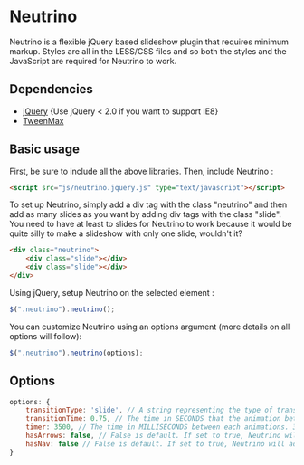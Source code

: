 Neutrino
========
Neutrino is a flexible jQuery based slideshow plugin that requires minimum markup. Styles are all in the LESS/CSS files and so both the styles and the JavaScript are required for Neutrino to work.

Dependencies
------------
- [jQuery](http://jquery.com) {Use jQuery < 2.0 if you want to support IE8}
- [TweenMax](http://www.greensock.com/gsap-js/)


Basic usage
-----------

First, be sure to include all the above libraries. Then, include Neutrino :
````html
<script src="js/neutrino.jquery.js" type="text/javascript"></script>
````

To set up Neutrino, simply add a div tag with the class "neutrino" and then add as many slides as you want by
adding div tags with the class "slide". You need to have at least to slides for Neutrino to work because it 
would be quite silly to make a slideshow with only one slide, wouldn't it?
````html
<div class="neutrino">
	<div class="slide"></div>
	<div class="slide"></div>
</div>
````

Using jQuery, setup Neutrino on the selected element :
````js
$(".neutrino").neutrino();
````

You can customize Neutrino using an options argument (more details on all options will follow):
````js
$(".neutrino").neutrino(options);
````

Options
-------
````js
options: {
	transitionType: 'slide', // A string representing the type of transition, currently, only 'slide' is supported.
	transitionTime: 0.75, // The time in SECONDS that the animation between each slides will take.
	timer: 3500, // The time in MILLISECONDS between each animations. 3500 is default. If set to 0, there will not be a timed loop.
	hasArrows: false, // False is default. If set to true, Neutrino will add arrows on each sides of the slideshow.
	hasNav: false // False is default. If set to true, Neutrino will add a navigation at the bottom of the slideshow.
}
````
